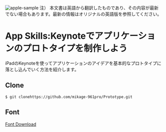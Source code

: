 ![apple-sample](https://user-images.githubusercontent.com/50665049/74429970-4275bb80-4e9f-11ea-8dff-bc7defc13fee.jpg)
注） 本文書は英語から翻訳したものであり、その内容が最新でない場合もあります。最新の情報はオリジナルの英語版を参照してください。  
# App Skills:Keynoteでアプリケーションのプロトタイプを制作しよう

iPadのKeynoteを使ってアプリケーションのアイデアを基本的なプロトタイプに落とし込んでいく方法を紹介します。 

## Clone
 
```
$ git clonehttps://github.com/mikage-961pro/Prototype.git
```

## Font
[Font Download](https://github.com/mikage-961pro/Apple-Fonts)
